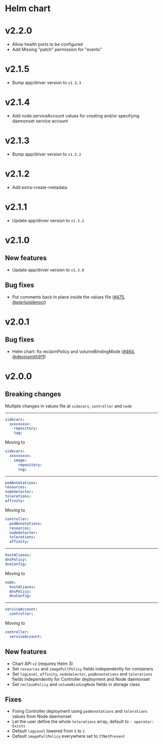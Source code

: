 # Helm chart

# v2.2.0
* Allow health ports to be configured
* Add Missing "patch" permission for "events"

# v2.1.5
* Bump app/driver version to `v1.3.3`

# v2.1.4
* Add node.serviceAccount values for creating and/or specifying daemonset service account

# v2.1.3
* Bump app/driver version to `v1.3.2` 

# v2.1.2
* Add extra-create-metadata

# v2.1.1
* Update app/driver version to `v1.3.1`

# v2.1.0

## New features
* Update app/driver version to `v1.3.0`

## Bug fixes
* Put comments back in place inside the values file ([#475](https://github.com/kubernetes-sigs/aws-efs-csi-driver/pull/475), [@pierluigilenoci](https://github.com/pierluigilenoci))

# v2.0.1

## Bug fixes
* Helm chart: fix reclaimPolicy and volumeBindingMode ([#464](https://github.com/kubernetes-sigs/aws-efs-csi-driver/pull/464), [@devinsmith911](https://github.com/devinsmith911))


# v2.0.0

## Breaking changes

Multiple changes in values file at `sidecars`, `controller` and `node`

---
```yaml
sidecars:
  xxxxxxxxx:
    repository:
    tag:
```

Moving to

```yaml
sidecars:
  xxxxxxxxx:
    image:
      repository:
      tag:
```

---
```yaml
podAnnotations:
resources:
nodeSelector:
tolerations:
affinity:
```

Moving to

```yaml
controller:
  podAnnotations:
  resources:
  nodeSelector:
  tolerations:
  affinity:
```

---
```yaml
hostAliases:
dnsPolicy:
dnsConfig:
```

Moving to

```yaml
node:
  hostAliases:
  dnsPolicy:
  dnsConfig:
```

---
```yaml
serviceAccount:
  controller:
```

Moving to

```yaml
controller:
  serviceAccount:
```

## New features

* Chart API `v2` (requires Helm 3)
* Set `resources` and `imagePullPolicy` fields independently for containers
* Set `logLevel`, `affinity`, `nodeSelector`, `podAnnotations` and `tolerations` fields independently
for Controller deployment and Node daemonset
* Set `reclaimPolicy` and `volumeBindingMode` fields in storage class

## Fixes

* Fixing Controller deployment using `podAnnotations` and `tolerations` values from Node daemonset
* Let the user define the whole `tolerations` array, default to `- operator: Exists`
* Default `logLevel` lowered from `5` to `2`
* Default `imagePullPolicy` everywhere set to `IfNotPresent`
